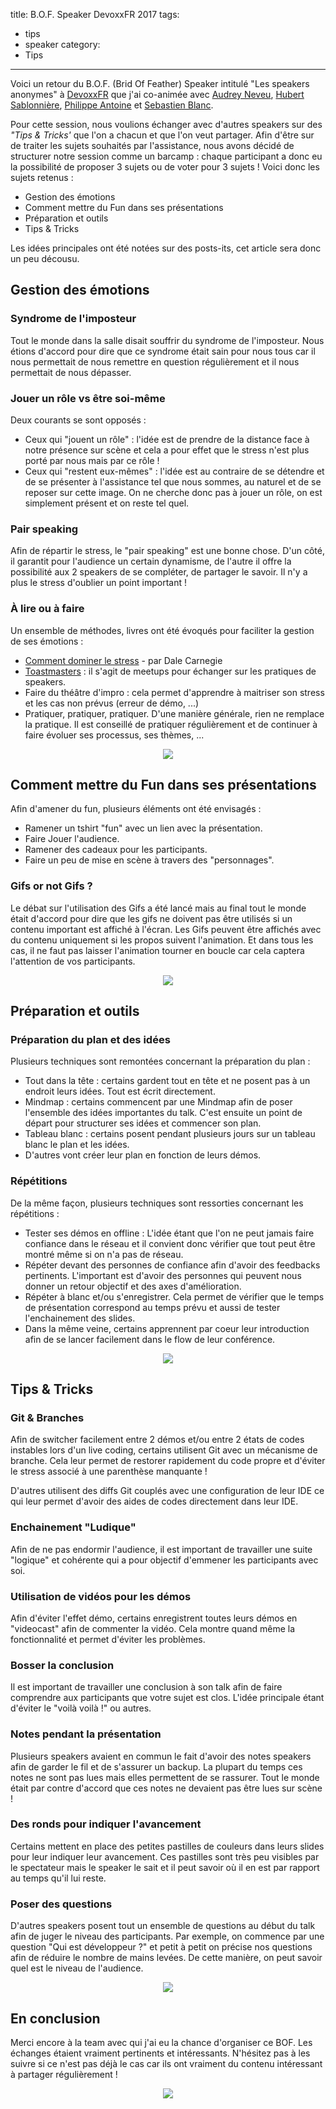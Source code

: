 title: B.O.F. Speaker DevoxxFR 2017
tags:
  - tips
  - speaker
category:
  - Tips
---

Voici un retour du B.O.F. (Brid Of Feather) Speaker intitulé "Les speakers anonymes" à [DevoxxFR](https://devoxx.fr) que j'ai co-animée avec [Audrey Neveu](https://twitter.com/Audrey_Neveu), [Hubert Sablonnière](https://twitter.com/hsablonniere), [Philippe Antoine](https://twitter.com/PhilippeAntoine) et [Sebastien Blanc](https://twitter.com/sebi2706).


Pour cette session, nous voulions échanger avec d'autres speakers sur des *"Tips & Tricks'* que l'on a chacun et que l'on veut partager. Afin d'être sur de traiter les sujets souhaités par l'assistance, nous avons décidé de structurer notre session comme un barcamp : chaque participant a donc eu la possibilité de proposer 3 sujets ou de voter pour 3 sujets ! Voici donc les sujets retenus :

* Gestion des émotions
* Comment mettre du Fun dans ses présentations
* Préparation et outils
* Tips & Tricks

Les idées principales ont été notées sur des posts-its, cet article sera donc un peu décousu.

## Gestion des émotions

### Syndrome de l'imposteur

Tout le monde dans la salle disait souffrir du syndrome de l'imposteur. Nous étions d'accord pour dire que ce syndrome était sain pour nous tous car il nous permettait de nous remettre en question régulièrement et il nous permettait de nous dépasser.

### Jouer un rôle vs être soi-même

Deux courants se sont opposés :
* Ceux qui "jouent un rôle" : l'idée est de prendre de la distance face à notre présence sur scène et cela a pour effet que le stress n'est plus porté par nous mais par ce rôle !
* Ceux qui "restent eux-mêmes" : l'idée est au contraire de se détendre et de se présenter à l'assistance tel que nous sommes, au naturel et de se reposer sur cette image. On ne cherche donc pas à jouer un rôle, on est simplement présent et on reste tel quel.

### Pair speaking

Afin de répartir le stress, le "pair speaking" est une bonne chose. D'un côté, il garantit pour l'audience un certain dynamisme, de l'autre il offre la possibilité aux 2 speakers de se compléter, de partager le savoir. Il n'y a plus le stress d'oublier un point important !

### À lire ou à faire

Un ensemble de méthodes, livres ont été évoqués pour faciliter la gestion de ses émotions :

* [Comment dominer le stress](https://g.co/kgs/tDwkuz) - par Dale Carnegie
* [Toastmasters](https://toastmasters.org) : il s'agit de meetups pour échanger sur les pratiques de speakers.
* Faire du théâtre d'impro : cela permet d'apprendre à maitriser son stress et les cas non prévus (erreur de démo, ...)
* Pratiquer, pratiquer, pratiquer. D'une manière générale, rien ne remplace la pratique. Il est conseillé de pratiquer régulièrement et de continuer à faire évoluer ses processus, ses thèmes, ...


<div style="text-align:center; width:100%;">
    <img src="/assets/2017-04-BofSpeaker/emotions.jpg">
</div>


## Comment mettre du Fun dans ses présentations

Afin d'amener du fun, plusieurs éléments ont été envisagés :
* Ramener un tshirt "fun" avec un lien avec la présentation.
* Faire Jouer l'audience.
* Ramener des cadeaux pour les participants.
* Faire un peu de mise en scène à travers des "personnages".

### Gifs or not Gifs ?

Le débat sur l'utilisation des Gifs a été lancé mais au final tout le monde était d'accord pour dire que les gifs ne doivent pas être utilisés si un contenu important est affiché à l'écran. Les Gifs peuvent être affichés avec du contenu uniquement si les propos suivent l'animation. Et dans tous les cas, il ne faut pas laisser l'animation tourner en boucle car cela captera l'attention de vos participants.

<div style="text-align:center; width:100%;">
    <img src="/assets/2017-04-BofSpeaker/fun.jpg">
</div>


## Préparation et outils

### Préparation du plan et des idées

Plusieurs techniques sont remontées concernant la préparation du plan :
* Tout dans la tête : certains gardent tout en tête et ne posent pas à un endroit leurs idées. Tout est écrit directement.
* Mindmap : certains commencent par une Mindmap afin de poser l'ensemble des idées importantes du talk. C'est ensuite un point de départ pour structurer ses idées et commencer son plan.
* Tableau blanc : certains posent pendant plusieurs jours sur un tableau blanc le plan et les idées.
* D'autres vont créer leur plan en fonction de leurs démos.

### Répétitions

De la même façon, plusieurs techniques sont ressorties concernant les répétitions :
* Tester ses démos en offline : L'idée étant que l'on ne peut jamais faire confiance dans le réseau et il convient donc vérifier que tout peut être montré même si on n'a pas de réseau.
* Répéter devant des personnes de confiance afin d'avoir des feedbacks pertinents. L'important est d'avoir des personnes qui peuvent nous donner un retour objectif et des axes d'amélioration.
* Répéter à blanc et/ou s'enregistrer. Cela permet de vérifier que le temps de présentation correspond au temps prévu et aussi de tester l'enchainement des slides.
* Dans la même veine, certains apprennent par coeur leur introduction afin de se lancer facilement dans le flow de leur conférence.


<div style="text-align:center; width:100%;">
    <img src="/assets/2017-04-BofSpeaker/prepa_outils.jpg">
</div>

## Tips & Tricks

### Git & Branches

Afin de switcher facilement entre 2 démos et/ou entre 2 états de codes instables lors d'un live coding, certains utilisent Git avec un mécanisme de branche. Cela leur permet de restorer rapidement du code propre et d'éviter le stress associé à une parenthèse manquante !

D'autres utilisent des diffs Git couplés avec une configuration de leur IDE ce qui leur permet d'avoir des aides de codes directement dans leur IDE.

### Enchainement "Ludique"

Afin de ne pas endormir l'audience, il est important de travailler une suite "logique" et cohérente qui a pour objectif d'emmener les participants avec soi.

### Utilisation de vidéos pour les démos

Afin d'éviter l'effet démo, certains enregistrent toutes leurs démos en "videocast" afin de commenter la vidéo. Cela montre quand même la fonctionnalité et permet d'éviter les problèmes.

### Bosser la conclusion

Il est important de travailler une conclusion à son talk afin de faire comprendre aux participants que votre sujet est clos. L'idée principale étant d'éviter le "voilà voilà !" ou autres.

### Notes pendant la présentation

Plusieurs speakers avaient en commun le fait d'avoir des notes speakers afin de garder le fil et de s'assurer un backup. La plupart du temps ces notes ne sont pas lues mais elles permettent de se rassurer. Tout le monde était par contre d'accord que ces notes ne devaient pas être lues sur scène !

### Des ronds pour indiquer l'avancement

Certains mettent en place des petites pastilles de couleurs dans leurs slides pour leur indiquer leur avancement. Ces pastilles sont très peu visibles par le spectateur mais le speaker le sait et il peut savoir où il en est par rapport au temps qu'il lui reste.

### Poser des questions

D'autres speakers posent tout un ensemble de questions au début du talk afin de juger le niveau des participants. Par exemple, on commence par une question "Qui est développeur ?" et petit à petit on précise nos questions afin de réduire le nombre de mains levées. De cette manière, on peut savoir quel est le niveau de l'audience.

<div style="text-align:center; width:100%;">
    <img src="/assets/2017-04-BofSpeaker/tips_tricks.jpg">
</div>


## En conclusion

Merci encore à la team avec qui j'ai eu la chance d'organiser ce BOF. Les échanges étaient vraiment pertinents et intéressants. N'hésitez pas à les suivre si ce n'est pas déjà le cas car ils ont vraiment du contenu intéressant à partager régulièrement !

<div style="text-align:center; width:100%;">
    <img src="/assets/2017-04-BofSpeaker/team_bof.jpg">
</div>